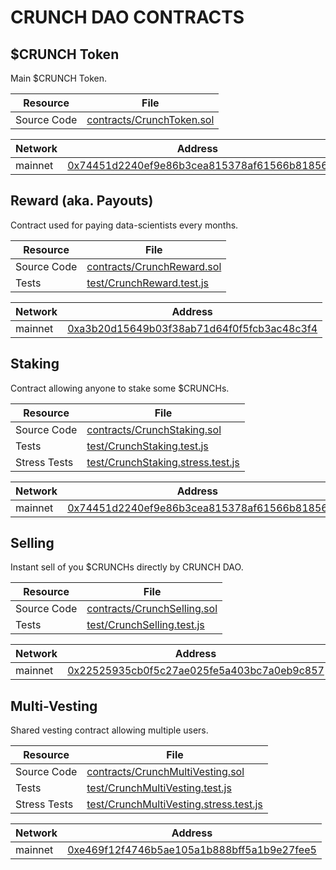 # CRUNCH DAO CONTRACTS

## $CRUNCH Token

Main $CRUNCH Token.

| Resource | File |
| --- | --- |
| Source Code | [contracts/CrunchToken.sol](contracts/CrunchToken.sol) |

| Network | Address |
| --- | --- |
| mainnet | [0x74451d2240ef9e86b3cea815378af61566b81856](https://etherscan.io/address/0x74451d2240ef9e86b3cea815378af61566b81856) |

## Reward (aka. Payouts)

Contract used for paying data-scientists every months.

| Resource | File |
| --- | --- |
| Source Code | [contracts/CrunchReward.sol](contracts/CrunchReward.sol) |
| Tests | [test/CrunchReward.test.js](test/CrunchReward.test.js) |

| Network | Address |
| --- | --- |
| mainnet | [0xa3b20d15649b03f38ab71d64f0f5fcb3ac48c3f4](https://etherscan.io/address/0xa3b20d15649b03f38ab71d64f0f5fcb3ac48c3f4) |

## Staking

Contract allowing anyone to stake some $CRUNCHs.

| Resource | File |
| --- | --- |
| Source Code | [contracts/CrunchStaking.sol](contracts/CrunchStaking.sol) |
| Tests | [test/CrunchStaking.test.js](test/CrunchStaking.test.js) |
| Stress Tests | [test/CrunchStaking.stress.test.js](test/CrunchStaking.stress.test.js) |

| Network | Address |
| --- | --- |
| mainnet | [0x74451d2240ef9e86b3cea815378af61566b81856](https://etherscan.io/address/0x74451d2240ef9e86b3cea815378af61566b81856) |

## Selling

Instant sell of you $CRUNCHs directly by CRUNCH DAO.

| Resource | File |
| --- | --- |
| Source Code | [contracts/CrunchSelling.sol](contracts/CrunchSelling.sol) |
| Tests | [test/CrunchSelling.test.js](test/CrunchSelling.test.js) |

| Network | Address |
| --- | --- |
| mainnet | [0x22525935cb0f5c27ae025fe5a403bc7a0eb9c857](https://etherscan.io/address/0x22525935cb0f5c27ae025fe5a403bc7a0eb9c857) |

## Multi-Vesting

Shared vesting contract allowing multiple users.

| Resource | File |
| --- | --- |
| Source Code | [contracts/CrunchMultiVesting.sol](contracts/CrunchMultiVesting.sol) |
| Tests | [test/CrunchMultiVesting.test.js](test/CrunchMultiVesting.test.js) |
| Stress Tests | [test/CrunchMultiVesting.stress.test.js](test/CrunchMultiVesting.stress.test.js) |

| Network | Address |
| --- | --- |
| mainnet | [0xe469f12f4746b5ae105a1b888bff5a1b9e27fee5](https://etherscan.io/address/0xe469f12f4746b5ae105a1b888bff5a1b9e27fee5) |
